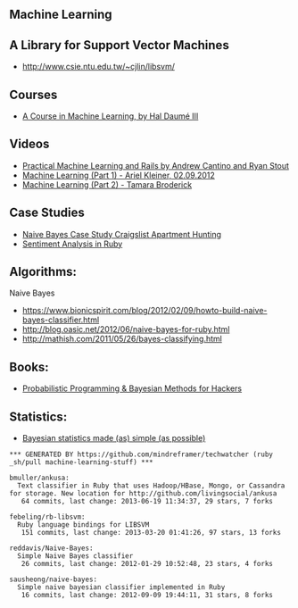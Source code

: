 ## Machine Learning

## A Library for Support Vector Machines
- http://www.csie.ntu.edu.tw/~cjlin/libsvm/


## Courses
  - [A Course in Machine Learning, by Hal Daumé III](http://ciml.info/)

## Videos
  - [Practical Machine Learning and Rails by Andrew Cantino and Ryan Stout](http://www.youtube.com/watch?v=vy_zQ1-F0JI)
  - [Machine Learning (Part 1) - Ariel Kleiner, 02.09.2012](http://www.youtube.com/watch?v=77i31ojEFJk)
  - [Machine Learning (Part 2) - Tamara Broderick](http://www.youtube.com/watch?v=4baKKLtFK04)


## Case Studies
  - [Naive Bayes Case Study Craigslist Apartment Hunting](http://www.uvm.edu/~ejeldrid/resources/332.pdf)
  - [Sentiment Analysis in Ruby](http://srug.pl/assets/mateusz-drozdzynski-sentiment-analysis-in-ruby.pdf)

## Algorithms:
  Naive Bayes
  - https://www.bionicspirit.com/blog/2012/02/09/howto-build-naive-bayes-classifier.html
  - http://blog.oasic.net/2012/06/naive-bayes-for-ruby.html
  - http://mathish.com/2011/05/26/bayes-classifying.html

## Books:
  - [Probabilistic Programming & Bayesian Methods for Hackers](http://camdavidsonpilon.github.io/Probabilistic-Programming-and-Bayesian-Methods-for-Hackers/)


## Statistics:
  - [Bayesian statistics made (as) simple (as possible)](http://www.youtube.com/watch?v=bobeo5kFz1g)

<!-- PROJECTS_LIST_START -->
    *** GENERATED BY https://github.com/mindreframer/techwatcher (ruby _sh/pull machine-learning-stuff) ***

    bmuller/ankusa:
      Text classifier in Ruby that uses Hadoop/HBase, Mongo, or Cassandra for storage. New location for http://github.com/livingsocial/ankusa
       64 commits, last change: 2013-06-19 11:34:37, 29 stars, 7 forks

    febeling/rb-libsvm:
      Ruby language bindings for LIBSVM
       151 commits, last change: 2013-03-20 01:41:26, 97 stars, 13 forks

    reddavis/Naive-Bayes:
      Simple Naive Bayes classifier
       26 commits, last change: 2012-01-29 10:52:48, 23 stars, 4 forks

    sausheong/naive-bayes:
      Simple naive bayesian classifier implemented in Ruby
       16 commits, last change: 2012-09-09 19:44:11, 31 stars, 8 forks
<!-- PROJECTS_LIST_END -->
